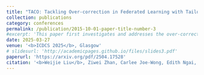 ```yaml
---
title: "TACO: Tackling Over-correction in Federated Learning with Tailored Adaptive Correction"
collection: publications
category: conferences
permalink: /publication/2015-10-01-paper-title-number-3
#excerpt: 'This paper first investigates and addresses the over-correction phenomenon in federated learning.'
date: 2025-03-27
venue: '<b>ICDCS 2025</b>, Glasgow'
# slidesurl: 'http://academicpages.github.io/files/slides3.pdf'
paperurl: 'https://arxiv.org/pdf/2504.17528'
citation: '<b>Weijie Liu</b>, Ziwei Zhan, Carlee Joe-Wong, Edith Ngai, Jingpu Duan, Deke Guo, Xu Chen, and Xiaoxi Zhang, <b>IEEE ICDCS 2025</b>'
---
```

